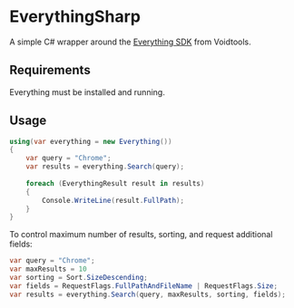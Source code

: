 # EverythingSharp
A simple C# wrapper around the [Everything SDK](https://www.voidtools.com/support/everything/sdk/) from Voidtools.

## Requirements
Everything must be installed and running.

## Usage
```C#
using(var everything = new Everything())
{
    var query = "Chrome";
    var results = everything.Search(query);
  
    foreach (EverythingResult result in results)
    {
        Console.WriteLine(result.FullPath);
    }
}
```

To control maximum number of results, sorting, and request additional fields:
```C#
var query = "Chrome";
var maxResults = 10 
var sorting = Sort.SizeDescending;
var fields = RequestFlags.FullPathAndFileName | RequestFlags.Size;
var results = everything.Search(query, maxResults, sorting, fields);
```
